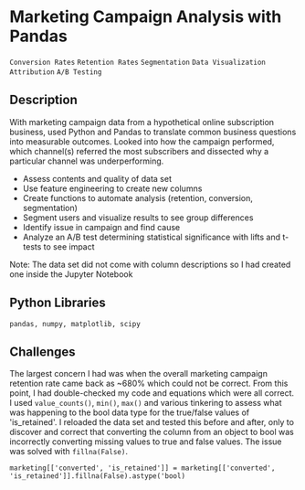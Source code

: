 # Marketing Campaign Analysis with Pandas
`Conversion Rates` `Retention Rates` `Segmentation` `Data Visualization` `Attribution` `A/B Testing`

## Description
With marketing campaign data from a hypothetical online subscription business, used Python and Pandas to translate common business questions into measurable outcomes. Looked into how the campaign performed, which channel(s) referred the most subscribers and dissected why a particular channel was underperforming.

- Assess contents and quality of data set
- Use feature engineering to create new columns
- Create functions to automate analysis (retention, conversion, segmentation)
- Segment users and visualize results to see group differences
- Identify issue in campaign and find cause
- Analyze an A/B test determining statistical significance with lifts and t-tests to see impact

Note: The data set did not come with column descriptions so I had created one inside the Jupyter Notebook

## Python Libraries
```
pandas, numpy, matplotlib, scipy
```

## Challenges
The largest concern I had was when the overall marketing campaign retention rate came back as ~680% which could not be correct. From this point, I had double-checked my code and equations which were all correct. I used `value_counts()`, `min()`, `max()` and various tinkering to assess what was happening to the bool data type for the true/false values of 'is_retained'. I reloaded the data set and tested this before and after, only to discover and correct that converting the column from an object to bool was incorrectly converting missing values to true and false values. The issue was solved with `fillna(False)`.
```
marketing[['converted', 'is_retained']] = marketing[['converted', 'is_retained']].fillna(False).astype('bool)
```
